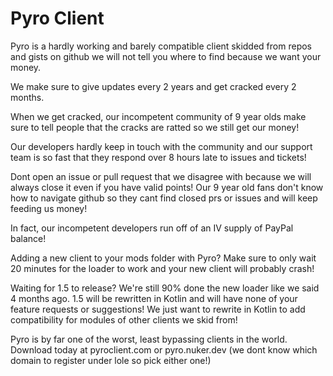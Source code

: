 # Pyro Client

Pyro is a hardly working and barely compatible client skidded from repos and gists on github we will not tell you where to find because we want your money.

We make sure to give updates every 2 years and get cracked every 2 months.

When we get cracked, our incompetent community of 9 year olds make sure to tell people that the cracks are ratted so we still get our money!

Our developers hardly keep in touch with the community and our support team is so fast that they respond over 8 hours late to issues and tickets!

Dont open an issue or pull request that we disagree with because we will always close it even if you have valid points! Our 9 year old fans don't know how to navigate github so they cant find closed prs or issues and will keep feeding us money!

In fact, our incompetent developers run off of an IV supply of PayPal balance! 

Adding a new client to your mods folder with Pyro? Make sure to only wait 20 minutes for the loader to work and your new client will probably crash!  

Waiting for 1.5 to release? We're still 90% done the new loader like we said 4 months ago. 1.5 will be rewritten in Kotlin and will have none of your feature requests or suggestions! We just want to rewrite in Kotlin to add compatibility for modules of other clients we skid from!            

Pyro is by far one of the worst, least bypassing clients in the world. Download today at pyroclient.com or pyro.nuker.dev (we dont know which domain to register under lole so pick either one!)  
  
